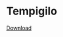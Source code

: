 # Tempigilo
[Download](https://drive.google.com/file/d/1g7qJV5Z25JoGH_DvWCleUhIgMUANzxZy/view?usp=sharing)
